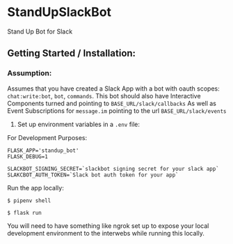 # StandUpSlackBot
Stand Up Bot for Slack

## Getting Started / Installation:

### Assumption:
Assumes that you have created a Slack App with a bot with oauth scopes: `chat:write:bot`, `bot`, `commands`.
This bot should also have Interactive Components turned and pointing to `BASE_URL/slack/callbacks`
As well as Event Subscriptions for `message.im` pointing to the url `BASE_URL/slack/events`

1. Set up environment variables in a `.env` file:

For Development Purposes:
```
FLASK_APP='standup_bot'
FLASK_DEBUG=1

SLACKBOT_SIGNING_SECRET=`slackbot signing secret for your slack app`
SLAKCBOT_AUTH_TOKEN=`Slack bot auth token for your app`
```

Run the app locally:

`$ pipenv shell`

`$ flask run`

You will need to have something like ngrok set up to expose your local development environment to the interwebs while running this locally.
